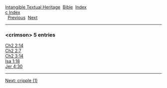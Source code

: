 [Intangible Textual Heritage](../../index)  [Bible](../index) 
[Index](index)   
[c Index](_c_)  
  [Previous](c02707)  [Next](c02709) 

------------------------------------------------------------------------

### &lt;crimson&gt; 5 entries

[Ch2 2:14](../kjv/ch2002.htm#014)  
[Ch2 2:7](../kjv/ch2002.htm#007)  
[Ch2 3:14](../kjv/ch2003.htm#014)  
[Isa 1:18](../kjv/isa001.htm#018)  
[Jer 4:30](../kjv/jer004.htm#030)  

------------------------------------------------------------------------

[Next: cripple (1)](c02709)
